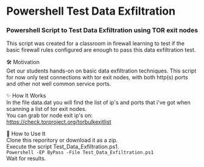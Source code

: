 # Powershell Test Data Exfiltration
### Powershell Script to Test Data Exfiltration using TOR exit nodes
  
 
This script was created for a classroom in firewall learning to test if the basic firewall rules configured are enough to pass this data exfiltration test.

🛠 Motivation  
Get our students hands-on on basic data exfiltration techniques. This script for now only test connections with tor exit nodes, with both http(s) ports and other not well common service ports.

✨ How It Works  
In the file data.dat you will find the list of ip's and ports that i've got when scanning a list of tor exit nodes.  
You can grab tor node exit ip's on: https://check.torproject.org/torbulkexitlist

💈 How to Use It  
Clone this reporitory or download it as a zip.  
Execute the script Test_Data_Exfiltration.ps1.  
```Powershell -EP ByPass -File Test_Data_Exfiltration.ps1```  
Wait for results.
